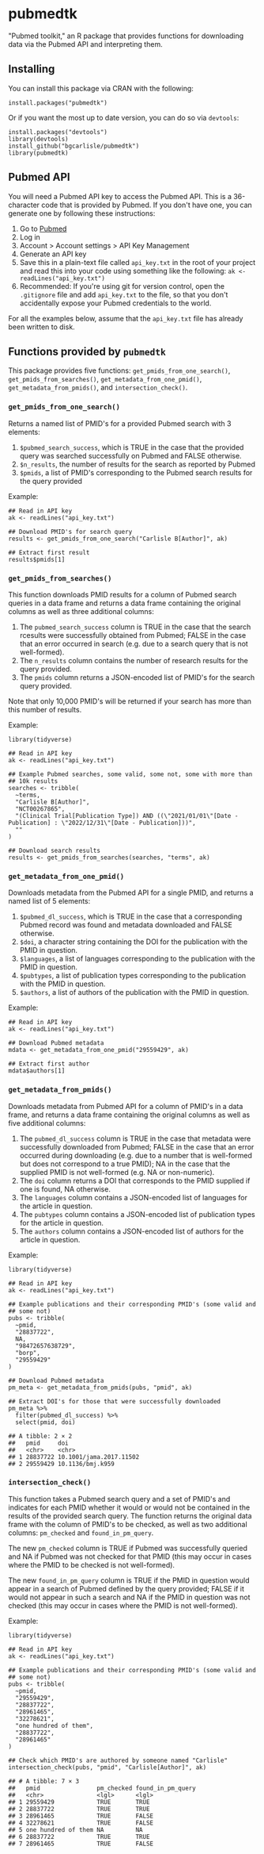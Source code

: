 # pubmedtk

"Pubmed toolkit," an R package that provides functions for downloading
data via the Pubmed API and interpreting them.

## Installing

You can install this package via CRAN with the following:

```
install.packages("pubmedtk")
```

Or if you want the most up to date version, you can do so via
`devtools`:

```
install.packages("devtools")
library(devtools)
install_github("bgcarlisle/pubmedtk")
library(pubmedtk)
```

## Pubmed API

You will need a Pubmed API key to access the Pubmed API. This is a
36-character code that is provided by Pubmed. If you don't have one,
you can generate one by following these instructions:

1. Go to [Pubmed](https://pubmed.ncbi.nlm.nih.gov/)
2. Log in
3. Account > Account settings > API Key Management
4. Generate an API key
5. Save this in a plain-text file called `api_key.txt` in the root of
   your project and read this into your code using something like the
   following: `ak <- readLines("api_key.txt")`
6. Recommended: If you're using git for version control, open the
   `.gitignore` file and add `api_key.txt` to the file, so that you
   don't accidentally expose your Pubmed credentials to the world.
   
For all the examples below, assume that the `api_key.txt` file has
already been written to disk.

## Functions provided by `pubmedtk`

This package provides five functions: `get_pmids_from_one_search()`,
`get_pmids_from_searches()`, `get_metadata_from_one_pmid()`,
`get_metadata_from_pmids()`, and `intersection_check()`.

### `get_pmids_from_one_search()`

Returns a named list of PMID's for a provided Pubmed search with 3
elements:

1. `$pubmed_search_success`, which is TRUE in the case that the
provided query was searched successfully on Pubmed and FALSE
otherwise.
2. `$n_results`, the number of results for the search as reported by
Pubmed
3. `$pmids`, a list of PMID's corresponding to the Pubmed search
results for the query provided

Example:

```
## Read in API key
ak <- readLines("api_key.txt")

## Download PMID's for search query
results <- get_pmids_from_one_search("Carlisle B[Author]", ak)

## Extract first result
results$pmids[1]
```

### `get_pmids_from_searches()`

This function downloads PMID results for a column of Pubmed search
queries in a data frame and returns a data frame containing the
original columns as well as three additional columns:

1. The `pubmed_search_success` column is TRUE in the case that the
search rcesults were successfully obtained from Pubmed; FALSE in the
case that an error occurred in search (e.g. due to a search query that
is not well-formed).
2. The `n_results` column contains the number of research results for
the query provided.
3. The `pmids` column returns a JSON-encoded list of PMID's for the
search query provided.

Note that only 10,000 PMID's will be returned if your search has more
than this number of results.

Example:

```
library(tidyverse)

## Read in API key
ak <- readLines("api_key.txt")

## Example Pubmed searches, some valid, some not, some with more than
## 10k results
searches <- tribble(
  ~terms,
  "Carlisle B[Author]",
  "NCT00267865",
  "(Clinical Trial[Publication Type]) AND ((\"2021/01/01\"[Date - Publication] : \"2022/12/31\"[Date - Publication]))",
  ""
)

## Download search results
results <- get_pmids_from_searches(searches, "terms", ak)
```

### `get_metadata_from_one_pmid()`

Downloads metadata from the Pubmed API for a single PMID, and returns
a named list of 5 elements:

1. `$pubmed_dl_success`, which is TRUE in the case that a
corresponding Pubmed record was found and metadata downloaded and
FALSE otherwise.
2. `$doi`, a character string containing the DOI for the publication
with the PMID in question.
3. `$languages`, a list of languages corresponding to the publication
with the PMID in question.
4. `$pubtypes`, a list of publication types corresponding to the
publication with the PMID in question.
5. `$authors`, a list of authors of the publication with the PMID in
question.

Example:

```
## Read in API key
ak <- readLines("api_key.txt")

## Download Pubmed metadata
mdata <- get_metadata_from_one_pmid("29559429", ak)

## Extract first author
mdata$authors[1]
```

### `get_metadata_from_pmids()`

Downloads metadata from Pubmed API for a column of PMID's in a data
frame, and returns a data frame containing the original columns as
well as five additional columns:

1. The `pubmed_dl_success` column is TRUE in the case that metadata
were successfully downloaded from Pubmed; FALSE in the case that an
error occurred during downloading (e.g. due to a number that is
well-formed but does not correspond to a true PMID); NA in the case
that the supplied PMID is not well-formed (e.g. NA or non-numeric).
2. The `doi` column returns a DOI that corresponds to the PMID
supplied if one is found, NA otherwise.
3. The `languages` column contains a JSON-encoded list of languages
for the article in question.
4. The `pubtypes` column contains a JSON-encoded list of publication
types for the article in question.
5. The `authors` column contains a JSON-encoded list of authors for
the article in question.

Example:

```
library(tidyverse)

## Read in API key
ak <- readLines("api_key.txt")

## Example publications and their corresponding PMID's (some valid and
## some not)
pubs <- tribble(
  ~pmid,
  "28837722",
  NA,
  "98472657638729",
  "borp",
  "29559429"
)

## Download Pubmed metadata
pm_meta <- get_metadata_from_pmids(pubs, "pmid", ak)

## Extract DOI's for those that were successfully downloaded
pm_meta %>%
  filter(pubmed_dl_success) %>%
  select(pmid, doi)

## A tibble: 2 × 2
##   pmid     doi                    
##   <chr>    <chr>                  
## 1 28837722 10.1001/jama.2017.11502
## 2 29559429 10.1136/bmj.k959       
```

### `intersection_check()`

This function takes a Pubmed search query and a set of PMID's and
indicates for each PMID whether it would or would not be contained in
the results of the provided search query. The function returns the
original data frame with the column of PMID's to be checked, as well
as two additional columns: `pm_checked` and `found_in_pm_query`.

The new `pm_checked` column is TRUE if Pubmed was successfully queried
and NA if Pubmed was not checked for that PMID (this may occur in
cases where the PMID to be checked is not well-formed).

The new `found_in_pm_query` column is TRUE if the PMID in question
would appear in a search of Pubmed defined by the query provided;
FALSE if it would not appear in such a search and NA if the PMID in
question was not checked (this may occur in cases where the PMID is
not well-formed).

Example:

```
library(tidyverse)

## Read in API key
ak <- readLines("api_key.txt")

## Example publications and their corresponding PMID's (some valid and
## some not)
pubs <- tribble(
  ~pmid,
  "29559429",
  "28837722",
  "28961465",
  "32278621",
  "one hundred of them",
  "28837722",
  "28961465"
)

## Check which PMID's are authored by someone named "Carlisle"
intersection_check(pubs, "pmid", "Carlisle[Author]", ak)

## # A tibble: 7 × 3
##   pmid                pm_checked found_in_pm_query
##   <chr>               <lgl>      <lgl>            
## 1 29559429            TRUE       TRUE             
## 2 28837722            TRUE       TRUE             
## 3 28961465            TRUE       FALSE            
## 4 32278621            TRUE       FALSE            
## 5 one hundred of them NA         NA               
## 6 28837722            TRUE       TRUE             
## 7 28961465            TRUE       FALSE            
```


